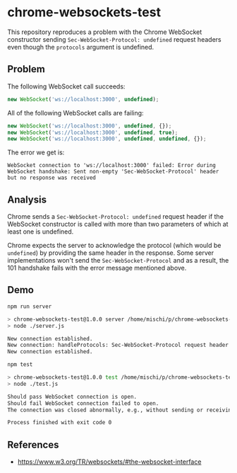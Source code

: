 # chrome-websockets-test

This repository reproduces a problem with the Chrome WebSocket 
constructor sending `Sec-WebSocket-Protocol: undefined` request 
headers even though the `protocols` argument is undefined.

## Problem

The following WebSocket call succeeds:
```js
new WebSocket('ws://localhost:3000', undefined);
```

All of the following WebSocket calls are failing:
```js
new WebSocket('ws://localhost:3000', undefined, {});
new WebSocket('ws://localhost:3000', undefined, true);
new WebSocket('ws://localhost:3000', undefined, undefined, {});
```

The error we get is:
```
WebSocket connection to 'ws://localhost:3000' failed: Error during WebSocket handshake: Sent non-empty 'Sec-WebSocket-Protocol' header but no response was received
```

## Analysis

Chrome sends a `Sec-WebSocket-Protocol: undefined` request header 
if the WebSocket constructor is called with more than two parameters 
of which at least one is undefined.

Chrome expects the server to acknowledge the protocol (which would be `undefined`) by providing 
the same header in the response. Some server implementations won't
send the `Sec-WebSocket-Protocol` and as a result, the 101 handshake 
fails with the error message mentioned above.

## Demo

```bash
npm run server

> chrome-websockets-test@1.0.0 server /home/mischi/p/chrome-websockets-test
> node ./server.js

New connection established.
New connection: handleProtocols: Sec-WebSocket-Protocol request header was [ 'undefined' ]
New connection established.
```

```bash
npm test

> chrome-websockets-test@1.0.0 test /home/mischi/p/chrome-websockets-test
> node ./test.js

Should pass WebSocket connection is open.
Should fail WebSocket connection failed to open.
The connection was closed abnormally, e.g., without sending or receiving a Close control frame

Process finished with exit code 0
```

## References

- https://www.w3.org/TR/websockets/#the-websocket-interface
